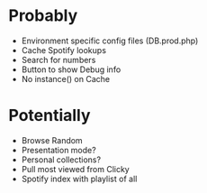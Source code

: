 Probably
===
- Environment specific config files (DB.prod.php)
- Cache Spotify lookups
- Search for numbers
- Button to show Debug info
- No instance() on Cache

Potentially
===
- Browse Random
- Presentation mode?
- Personal collections?
- Pull most viewed from Clicky
- Spotify index with playlist of all